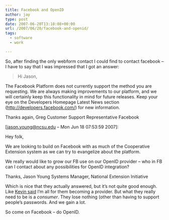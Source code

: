 ```yaml
---
title: Facebook and OpenID
author: jay
type: post
date: 2007-06-20T13:10:08+00:00
url: /2007/06/20/facebook-and-openid/
tags:
  - software
  - work

---
```

So, after finding the only webform contact I could find to contact facebook &#8211; I have to say that I was impressed that I got an answer:

> Hi Jason,

The Facebook Platform does not currently support the method you are requesting. We are always making improvements to our platform, and we will certainly keep this functionality in mind for future releases. Keep your eye on the Developers Homepage Latest News section (http://developers.facebook.com/) for new information.

Thanks again, Greg Customer Support Representative Facebook

[jason.young@ncsu.edu &#8211; Mon Jun 18 07:53:59 2007]:

Hey folk,

We are looking to build on Facebook with as much of the Cooperative Extension system as we can try to evangelize about the platform.

We really would like to grow our FB use on our OpenID provider &#8211; who in FB can I contact about any possibilities for OpenID integration?

Thanks, Jason Young Systems Manager, National Extension Initiative

Which is nice that they actually answered, but it’s not quite good enough. Like [Kevin said][1] I’m all for them becoming a provider. But what they really need to be is a _consumer_. They lose nothing (other than having to support people’s passwords. And we gain a lot.

So come on Facebook &#8211; do OpenID.

 [1]: http://blog.k1v1n.com/2007/06/facebook-and-openid.html